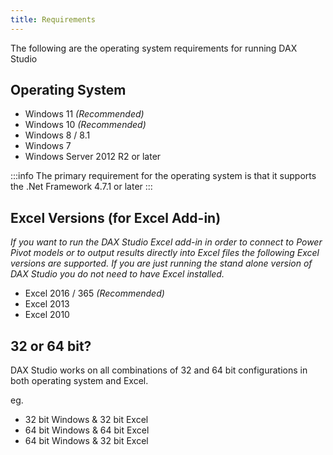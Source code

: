 ```yaml
---
title: Requirements
---
```


The following are the operating system requirements for running DAX Studio

## Operating System 
- Windows 11 *(Recommended)*
- Windows 10 *(Recommended)*
- Windows 8 / 8.1
- Windows 7
- Windows Server 2012 R2 or later

:::info
The primary requirement for the operating system is that it supports the .Net Framework 4.7.1 or later
:::

## Excel Versions (for Excel Add-in)
_If you want to run the DAX Studio Excel add-in in order to connect to Power Pivot models or to output results directly into Excel files the following Excel versions are supported. If you are just running the stand alone version of DAX Studio you do not need to have Excel installed._
- Excel 2016 / 365 *(Recommended)*
- Excel 2013
- Excel 2010 

## 32 or 64 bit?

DAX Studio works on all combinations of 32 and 64 bit configurations in both operating system and Excel.

eg.

- 32 bit Windows & 32 bit Excel
- 64 bit Windows & 64 bit Excel
- 64 bit Windows & 32 bit Excel